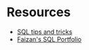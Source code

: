 # Resources
* [SQL tips and tricks](https://github.com/ben-n93/SQL-tips-and-tricks)
* [Faizan's SQL Portfolio](https://github.com/faizanxmulla/sql-portfolio)
